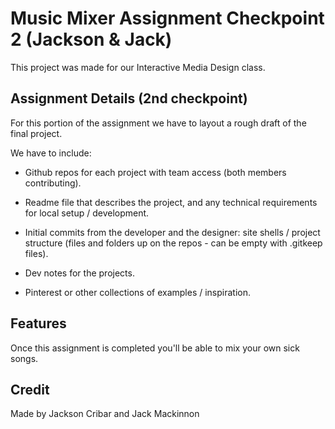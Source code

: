 # Music Mixer Assignment Checkpoint 2 (Jackson & Jack)
	
This project was made for our Interactive Media Design class.

## Assignment Details (2nd checkpoint)

For this portion of the assignment we have to layout a rough draft of the final project.

We have to include:

- Github repos for each project with team access (both members contributing).

- Readme file that describes the project, and any technical requirements for local
setup / development. <!-- (DONE) -->

- Initial commits from the developer and the designer: site shells / project structure (files
and folders up on the repos - can be empty with .gitkeep files).

- Dev notes for the projects.

- Pinterest or other collections of examples / inspiration.

## Features

Once this assignment is completed you'll be able to mix your own sick songs. 

## Credit

Made by Jackson Cribar and Jack Mackinnon